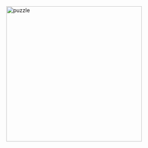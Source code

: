 <img width="357" alt="puzzle" src="https://github.com/user-attachments/assets/eeffed9b-a04e-4e0a-8c9e-152763d7b3b9">
